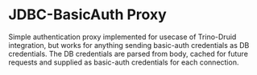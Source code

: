 # JDBC-BasicAuth Proxy
Simple authentication proxy implemented for usecase of Trino-Druid integration, but works for anything sending
basic-auth credentials as DB credentials. The DB credentials are parsed from body, cached for future requests and
supplied as basic-auth credentials for each connection.
